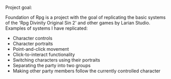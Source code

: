 Project goal:

Foundation of Rpg is a project with the goal of replicating the basic systems of the 'Rpg Divinity Original Sin 2' and other games by Larian Studio.
Examples of systems I have replicated:
- Character controls
- Character portraits
- Point-and-click movement
- Click-to-interact functionality
- Switching characters using their portraits
- Separating the party into two groups
- Making other party members follow the currently controlled character
